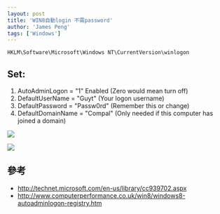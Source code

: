 ```yaml
---
layout: post
title: 'WIN8自動login 不需password'
author: 'James Peng'
tags: ['Windows']
---
```


    HKLM\Software\Microsoft\Windows NT\CurrentVersion\winlogon 


## Set:  ##

1. AutoAdminLogon = "1" Enabled  (Zero would mean turn off)
2. DefaultUserName = "Guyt" (Your logon username)
3. DefaultPassword = "Passw0rd" (Remember this or change)
4. DefaultDomainName = "Compal" (Only needed if this computer has joined a domain)


![](http://i.imgur.com/sTWJGA6.png)

![](http://i.imgur.com/qybAwEM.png)


## 參考 ##

- http://technet.microsoft.com/en-us/library/cc939702.aspx
- http://www.computerperformance.co.uk/win8/windows8-autoadminlogon-registry.htm


  

